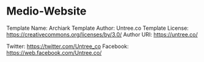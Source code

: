 # Medio-Website

Template Name: Archiark
Template Author: Untree.co
Template License: https://creativecommons.org/licenses/by/3.0/
Author URI: https://untree.co/

Twitter: https://twitter.com/Untree_co
Facebook: https://web.facebook.com/Untree.co/
